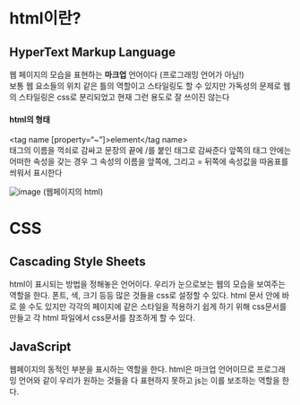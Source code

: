 # html이란?
## HyperText Markup Language  
웹 페이지의 모습을 표현하는 __마크업__ 언어이다 (프로그래밍 언어가 아님!)  
보통 웹 요소들의 위치 같은 틀의 역할이고 스타일링도 할 수 있지만 가독성의 문제로 웹의 스타일링은 css로 분리되었고 현재 그런 용도로 잘 쓰이진 않는다

#### html의 형태  
<tag name [property=“~”]>element</tag name>\
태그의 이름을 꺽쇠로 감싸고 문장의 끝에 /를 붙인 태그로 감싸준다
앞쪽의 태그 안에는 어떠한 속성을 갖는 경우 그 속성의 이름을 앞쪽에, 그리고 = 뒤쪽에 속성값을 따옴표를 씌워서 표시한다

![image](https://henryegloff.com/media/How-to-Develop-a-Basic-Webpage-Using-HTML-and-CSS-Tutorial-2.jpg)
(웹페이지의 html)

# CSS  
## Cascading Style Sheets  
html이 표시되는 방법을 정해놓은 언어이다. 
우리가 눈으로보는 웹의 모습을 보여주는 역할을 한다. 폰트, 색, 크기 등등 많은 것들을 css로 설정할 수 있다.
html 문서 안에 바로 쓸 수도 있지만 각각의 페이지에 같은 스타일을 적용하기 쉽게 하기 위해 css문서를 만들고 각 html 파일에서 css문서를 참조하게 할 수 있다.

## JavaScript  
웹페이지의 동적인 부분을 표시하는 역할을 한다.
html은 마크업 언어이므로 프로그래밍 언어와 같이 우리가 원하는 것들을 다 표현하지 못하고 js는 이를 보조하는 역할을 한다.
